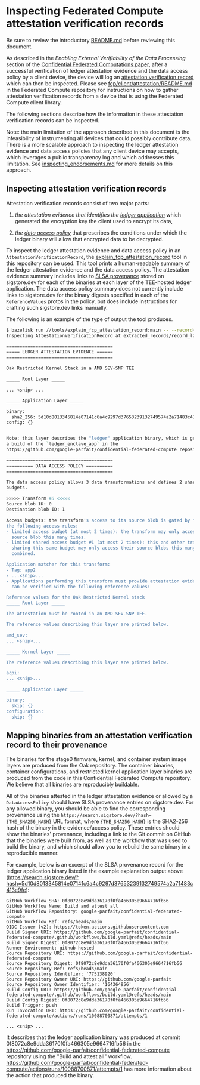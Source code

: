 # Inspecting Federated Compute attestation verification records

Be sure to review the introductory [README.md](README.md) before reviewing this
document.

As described in the *Enabling External Verifiability of the Data Processing*
section of the [Confidential Federated Computations
paper](https://arxiv.org/abs/2404.10764), after a successful verification of
ledger attestation evidence and the data access policy by a client device, the
device will log an [attestation verification
record](https://github.com/google-parfait/federated-compute/blob/main/fcp/protos/confidentialcompute/verification_record.proto)
which can then be inspected. Please see
[fcp/client/attestation/README.md](https://github.com/google-parfait/federated-compute/blob/main/fcp/client/attestation/README.md)
in the Federated Compute repository for instructions on how to gather
attestation verification records from a device that is using the Federated
Compute client library.

The following sections describe how the information in these attestation
verification records can be inspected.

Note: the main limitation of the approach described in this document is the
infeasibility of instrumenting all devices that could possibly contribute data.
There is a more scalable approach to inspecting the ledger attestation evidence
and data access policies that any client device may accepts, which leverages a
public transparency log and which addresses this limitation. See
[inspecting_endorsements.md](inspecting_endorsements.md) for more details on
this approach.

## Inspecting attestation verification records

Attestation verification records consist of two major parts:

1.  *the attestation evidence that identifies the
    [ledger application](/ledger_enclave_app)* which generated the encryption
    key the client used to encrypt its data,

2.  *the [data access policy](/ledger_enclave_app#access-policies)* that
    prescribes the conditions under which the ledger binary will allow that
    encrypted data to be decrypted.

To inspect the ledger attestation evidence and data access policy in an
`AttestationVerificationRecord`, the
[explain\_fcp\_attestation\_record](/tools/explain_fcp_attestation_record/)
tool in this repository can be used. This tool prints a human-readable summary
of the ledger attestation evidence and the data access policy. The attestation
evidence summary includes links to [SLSA
provenance](https://slsa.dev/spec/v0.1/provenance) stored on sigstore.dev for
each of the binaries at each layer of the TEE-hosted ledger application. The
data access policy summary does not currently include links to sigstore.dev for
the binary digests specified in each of the `ReferenceValues` protos in the
policy, but does include instructions for crafting such sigstore.dev links
manually.

The following is an example of the type of output the tool produces.

```sh
$ bazelisk run //tools/explain_fcp_attestation_record:main -- --record=$PWD/extracted_records/record_l2_to_l19_digest12345678.pb
Inspecting AttestationVerificationRecord at extracted_records/record_l2_to_l19_digest12345678.pb.

========================================
===== LEDGER ATTESTATION EVIDENCE ======
========================================

Oak Restricted Kernel Stack in a AMD SEV-SNP TEE

_____ Root Layer _____

... <snip> ...

_____ Application Layer _____

binary:
  sha2_256: 5d10d8013345814e07141c6a4c9297d37653239132749574a2a71483c413e9fe
config: {}


Note: this layer describes the "ledger" application binary, which is generally
a build of the `ledger_enclave_app` in the
https://github.com/google-parfait/confidential-federated-compute repository.

========================================
========== DATA ACCESS POLICY ==========
========================================

The data access policy allows 3 data transformations and defines 2 shared access
budgets.

>>>>> Transform #0 <<<<<
Source blob ID: 0
Destination blob ID: 1

Access budgets: the transform's access to its source blob is gated by *all* of
the following access rules:
- limited access budget (at most 2 times): the transform may only access its
  source blob this many times.
- limited shared access budget #1 (at most 2 times): this and other transforms
  sharing this same budget may only access their source blobs this many times
  combined.

Application matcher for this transform:
- Tag: app2
- ...<snip>...
- Applications performing this transform must provide attestation evidence that
  can be verified with the following reference values:

Reference values for the Oak Restricted Kernel stack
_____ Root Layer _____

The attestation must be rooted in an AMD SEV-SNP TEE.

The reference values describing this layer are printed below.

amd_sev:
... <snip>...

_____ Kernel Layer _____

The reference values describing this layer are printed below.

acpi:
... <snip>...

_____ Application Layer _____

binary:
  skip: {}
configuration:
  skip: {}
```

## Mapping binaries from an attestation verification record to their provenance

The binaries for the stage0 firmware, kernel, and container system image layers
are produced from the Oak repository. The container binaries, container
configurations, and restricted kernel application layer binaries are produced
from the code in this Confidential Federated Compute repository. We believe
that all binaries are reproducibly buildable.

All of the binaries attested in the ledger attestation evidence or allowed by a
`DataAccessPolicy` should have SLSA provenance entries on sigstore.dev. For any
allowed binary, you should be able to find the corresponding provenance using
the `https://search.sigstore.dev/?hash={THE_SHA256_HASH}` URL format, where
`{THE_SHA256_HASH}` is the SHA2-256 hash of the binary in the evidence/access
policy. These entries should show the binaries' provenance, including a link to
the Git commit on GitHub that the binaries were built from, as well as the
workflow that was used to build the binary, and which should allow you to
rebuild the same binary in a reproducible manner.

For example, below is an excerpt of the SLSA provenance record for the ledger
application binary listed in the example explanation output above
(https://search.sigstore.dev/?hash=5d10d8013345814e07141c6a4c9297d37653239132749574a2a71483c413e9fe):

```
GitHub Workflow SHA: 0f8072c8e9dda36170f0fa466305e9664716fb56
GitHub Workflow Name: Build and attest all
GitHub Workflow Repository: google-parfait/confidential-federated-compute
GitHub Workflow Ref: refs/heads/main
OIDC Issuer (v2): https://token.actions.githubusercontent.com
Build Signer URI: https://github.com/google-parfait/confidential-federated-compute/.github/workflows/build.yaml@refs/heads/main
Build Signer Digest: 0f8072c8e9dda36170f0fa466305e9664716fb56
Runner Environment: github-hosted
Source Repository URI: https://github.com/google-parfait/confidential-federated-compute
Source Repository Digest: 0f8072c8e9dda36170f0fa466305e9664716fb56
Source Repository Ref: refs/heads/main
Source Repository Identifier: '775138920'
Source Repository Owner URI: https://github.com/google-parfait
Source Repository Owner Identifier: '164364956'
Build Config URI: https://github.com/google-parfait/confidential-federated-compute/.github/workflows/build.yaml@refs/heads/main
Build Config Digest: 0f8072c8e9dda36170f0fa466305e9664716fb56
Build Trigger: push
Run Invocation URI: https://github.com/google-parfait/confidential-federated-compute/actions/runs/10088700871/attempts/1

... <snip> ...
```

It describes that the ledger application binary was produced at commit
0f8072c8e9dda36170f0fa466305e9664716fb56 in the
https://github.com/google-parfait/confidential-federated-compute repository
using the "Build and attest all" workflow.
https://github.com/google-parfait/confidential-federated-compute/actions/runs/10088700871/attempts/1
has more information about the action that produced the binary.
